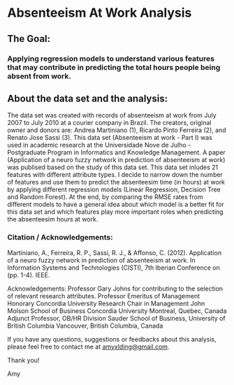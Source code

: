 # Absenteeism At Work Analysis

## The Goal: 
### Applying regression models to understand various features that may contribute in predicting the total hours people being absent from work.

## About the data set and the analysis: 
The data set was created with records of absenteeism at work from July 2007 to July 2010 at a courier company in Brazil. The creators, original owner and donors are: Andrea Martiniano (1), Ricardo Pinto Ferreira (2), and Renato Jose Sassi (3).
This data set (Absenteeism at work - Part I) was used in academic research at the Universidade Nove de Julho - Postgraduate Program in Informatics and Knowledge Management. A paper (Application of a neuro fuzzy network in prediction of absenteeism at work) was publised based on the study of this data set.
This data set inludes 21 features with different attribute types. I decide to narrow down the number of features and use them to predict the absenteesim time (in hours) at work by applying different regression models (Linear Regression, Decision Tree and Random Forest). At the end, by comparing the RMSE rates from different models to have a general idea about which model is a better fit for this data set and which features play more important roles when predicting the absenteesim hours at work.

### Citation / Acknowledgements:
Martiniano, A., Ferreira, R. P., Sassi, R. J., & Affonso, C. (2012). Application of a neuro fuzzy network in prediction of absenteeism at work. In Information Systems and Technologies (CISTI), 7th Iberian Conference on (pp. 1-4). IEEE.

Acknowledgements:
Professor Gary Johns for contributing to the selection of relevant research attributes.
Professor Emeritus of Management
Honorary Concordia University Research Chair in Management
John Molson School of Business
Concordia University
Montreal, Quebec, Canada
Adjunct Professor, OB/HR Division
Sauder School of Business,
University of British Columbia
Vancouver, British Columbia, Canada

If you have any questions, suggestions or feedbacks about this analysis, please feel free to contact me at amyxlding@gmail.com.

Thank you!

Amy


